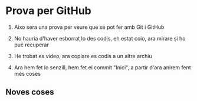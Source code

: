# Prova per GitHub

1. Aixo sera una prova per veure que se pot fer amb Git i GitHub

2. No hauria d'haver esborrat lo des codis, eh estat coio, ara mirare si ho puc recuperar

3. He trobat es video, ara copiare es codis a un altre archiu

4. Ara hem fet lo senzill, hem fet el commit "Inici", a partir d'ara anirem fent més coses

## Noves coses
